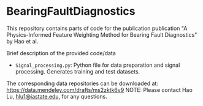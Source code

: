 # BearingFaultDiagnostics
This repository contains parts of code for the publication publication "A Physics-Informed Feature Weighting Method for Bearing Fault Diagnostics" by Hao et al. 



Brief description of the provided code/data


- `Signal_processing.py`:  Python file for data preparation and signal processing. Generates training and test datasets.

The corresponding data repositories can be downloaded at: https://data.mendeley.com/drafts/ms2zktk6v9
NOTE: Please contact Hao Lu, hlu1@iastate.edu, for any questions. 
